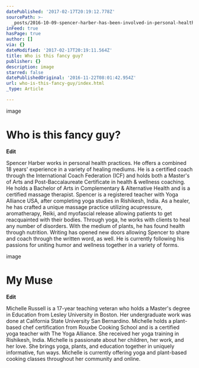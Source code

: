```yaml
---
datePublished: '2017-02-17T20:19:12.778Z'
sourcePath: >-
  _posts/2016-10-09-spencer-harber-has-been-involved-in-personal-health-practice.md
inFeed: true
hasPage: true
author: []
via: {}
dateModified: '2017-02-17T20:19:11.564Z'
title: Who is this fancy guy?
publisher: {}
description: image
starred: false
datePublishedOriginal: '2016-11-22T08:01:42.954Z'
url: who-is-this-fancy-guy/index.html
_type: Article

---
```

image

# Who is this fancy guy?

**Edit**

Spencer Harber works in personal health practices. He offers a combined 18 years' experience in a variety of healing mediums. He is a certified coach through the International Coach Federation (ICF) and holds both a Master's of Arts and Post-Baccalaureate Certificate in health & wellness coaching. He holds a Bachelor of Arts in Complementary & Alternative Health and is a certified massage therapist. Spencer is a registered teacher with Yoga Alliance USA, after completing yoga studies in Rishikesh, India. As a healer, he has crafted a unique massage practice utilizing acupressure, aromatherapy, Reiki, and myofascial release allowing patients to get reacquainted with their bodies. Through yoga, he works with clients to heal any number of disorders. With the medium of plants, he has found health through nutrition. Writing has opened new doors allowing Spencer to share and coach through the written word, as well. He is currently following his passions for uniting humor and wellness together in a variety of forms.

image

# My Muse

**Edit**

Michelle Russell is a 17-year teaching veteran who holds a Master's degree in Education from Lesley University in Boston. Her undergraduate work was done at California State University San Bernardino. Michelle holds a plant-based chef certification from Rouxbe Cooking School and is a certified yoga teacher with The Yoga Alliance. She received her yoga training in Rishikesh, India. Michelle is passionate about her children, her work, and her love. She brings yoga, plants, and education together in uniquely informative, fun ways. Michelle is currently offering yoga and plant-based cooking classes throughout her community and online.